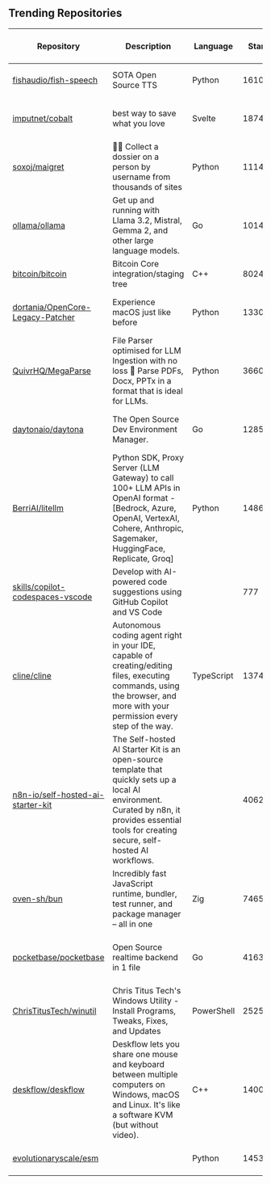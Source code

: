 ## Trending Repositories

| Repository | Description | Language | Stars | Forks | Built By | Current Period Stars |
|------------|-------------|----------|-------|-------|----------|---------------------|
| [fishaudio/fish-speech](https://github.com/fishaudio/fish-speech) | SOTA Open Source TTS | Python | 16108 | 1232 | [leng-yue](https://github.com/leng-yue), [AnyaCoder](https://github.com/AnyaCoder), [Stardust-minus](https://github.com/Stardust-minus) | 253 |
| [imputnet/cobalt](https://github.com/imputnet/cobalt) | best way to save what you love | Svelte | 18746 | 1524 | [wukko](https://github.com/wukko), [dumbmoron](https://github.com/dumbmoron), [Snazzah](https://github.com/Snazzah), [lexito-o](https://github.com/lexito-o), [KwiatekMiki](https://github.com/KwiatekMiki) | 250 |
| [soxoj/maigret](https://github.com/soxoj/maigret) | 🕵️‍♂️ Collect a dossier on a person by username from thousands of sites | Python | 11144 | 827 | [soxoj](https://github.com/soxoj), [kustermariocoding](https://github.com/kustermariocoding), [fen0s](https://github.com/fen0s), [cyb3rk0tik](https://github.com/cyb3rk0tik) | 342 |
| [ollama/ollama](https://github.com/ollama/ollama) | Get up and running with Llama 3.2, Mistral, Gemma 2, and other large language models. | Go | 101469 | 8113 | [mxyng](https://github.com/mxyng), [jmorganca](https://github.com/jmorganca), [dhiltgen](https://github.com/dhiltgen), [BruceMacD](https://github.com/BruceMacD), [technovangelist](https://github.com/technovangelist) | 153 |
| [bitcoin/bitcoin](https://github.com/bitcoin/bitcoin) | Bitcoin Core integration/staging tree | C++ | 80246 | 36516 | [laanwj](https://github.com/laanwj), [fanquake](https://github.com/fanquake), [sipa](https://github.com/sipa), [hebasto](https://github.com/hebasto), [achow101](https://github.com/achow101) | 35 |
| [dortania/OpenCore-Legacy-Patcher](https://github.com/dortania/OpenCore-Legacy-Patcher) | Experience macOS just like before | Python | 13308 | 1271 | [khronokernel](https://github.com/khronokernel), [ParaDoX1994](https://github.com/ParaDoX1994), [dhinakg](https://github.com/dhinakg), [Jazzzny](https://github.com/Jazzzny), [crystall1nedev](https://github.com/crystall1nedev) | 8 |
| [QuivrHQ/MegaParse](https://github.com/QuivrHQ/MegaParse) | File Parser optimised for LLM Ingestion with no loss 🧠 Parse PDFs, Docx, PPTx in a format that is ideal for LLMs. | Python | 3660 | 182 | [StanGirard](https://github.com/StanGirard), [chloedia](https://github.com/chloedia), [AmineDiro](https://github.com/AmineDiro), [dSupertramp](https://github.com/dSupertramp), [jacopo-chevallard](https://github.com/jacopo-chevallard) | 379 |
| [daytonaio/daytona](https://github.com/daytonaio/daytona) | The Open Source Dev Environment Manager. | Go | 12850 | 934 | [idagelic](https://github.com/idagelic), [Tpuljak](https://github.com/Tpuljak), [tarunrajput](https://github.com/tarunrajput), [lbrecic](https://github.com/lbrecic), [vedranjukic](https://github.com/vedranjukic) | 50 |
| [BerriAI/litellm](https://github.com/BerriAI/litellm) | Python SDK, Proxy Server (LLM Gateway) to call 100+ LLM APIs in OpenAI format - [Bedrock, Azure, OpenAI, VertexAI, Cohere, Anthropic, Sagemaker, HuggingFace, Replicate, Groq] | Python | 14862 | 1740 | [ishaan-jaff](https://github.com/ishaan-jaff), [krrishdholakia](https://github.com/krrishdholakia), [Manouchehri](https://github.com/Manouchehri), [msabramo](https://github.com/msabramo) | 32 |
| [skills/copilot-codespaces-vscode](https://github.com/skills/copilot-codespaces-vscode) | Develop with AI-powered code suggestions using GitHub Copilot and VS Code |  | 777 | 1837 | [heiskr](https://github.com/heiskr), [sinsukehlab](https://github.com/sinsukehlab), [cmwilson21](https://github.com/cmwilson21), [stlth](https://github.com/stlth), [johnpapa](https://github.com/johnpapa) | 74 |
| [cline/cline](https://github.com/cline/cline) | Autonomous coding agent right in your IDE, capable of creating/editing files, executing commands, using the browser, and more with your permission every step of the way. | TypeScript | 13744 | 1105 | [saoudrizwan](https://github.com/saoudrizwan), [mdp](https://github.com/mdp), [philfung](https://github.com/philfung), [sammcj](https://github.com/sammcj), [vladstudio](https://github.com/vladstudio) | 53 |
| [n8n-io/self-hosted-ai-starter-kit](https://github.com/n8n-io/self-hosted-ai-starter-kit) | The Self-hosted AI Starter Kit is an open-source template that quickly sets up a local AI environment. Curated by n8n, it provides essential tools for creating secure, self-hosted AI workflows. |  | 4062 | 736 | [netroy](https://github.com/netroy), [jeanpaul](https://github.com/jeanpaul), [freakwriter](https://github.com/freakwriter), [burivuhster](https://github.com/burivuhster), [Joffcom](https://github.com/Joffcom) | 35 |
| [oven-sh/bun](https://github.com/oven-sh/bun) | Incredibly fast JavaScript runtime, bundler, test runner, and package manager – all in one | Zig | 74650 | 2786 | [Jarred-Sumner](https://github.com/Jarred-Sumner), [dylan-conway](https://github.com/dylan-conway), [paperdave](https://github.com/paperdave), [Electroid](https://github.com/Electroid), [nektro](https://github.com/nektro) | 10 |
| [pocketbase/pocketbase](https://github.com/pocketbase/pocketbase) | Open Source realtime backend in 1 file | Go | 41633 | 1962 | [ganigeorgiev](https://github.com/ganigeorgiev), [ValleyZw](https://github.com/ValleyZw), [yuxiang-gao](https://github.com/yuxiang-gao), [pnmcosta](https://github.com/pnmcosta), [dschissler](https://github.com/dschissler) | 194 |
| [ChrisTitusTech/winutil](https://github.com/ChrisTitusTech/winutil) | Chris Titus Tech's Windows Utility - Install Programs, Tweaks, Fixes, and Updates | PowerShell | 25252 | 1527 | [ChrisTitusTech](https://github.com/ChrisTitusTech), [MyDrift-user](https://github.com/MyDrift-user), [og-mrk](https://github.com/og-mrk), [Marterich](https://github.com/Marterich), [CodingWonders](https://github.com/CodingWonders) | 45 |
| [deskflow/deskflow](https://github.com/deskflow/deskflow) | Deskflow lets you share one mouse and keyboard between multiple computers on Windows, macOS and Linux. It's like a software KVM (but without video). | C++ | 14004 | 3809 | [nbolton](https://github.com/nbolton), [Jnewbon](https://github.com/Jnewbon), [sithlord48](https://github.com/sithlord48), [SerhiiGadzhilov](https://github.com/SerhiiGadzhilov), [speaker](https://github.com/speaker) | 57 |
| [evolutionaryscale/esm](https://github.com/evolutionaryscale/esm) |  | Python | 1453 | 164 | [santiag0m](https://github.com/santiag0m), [gjoliver](https://github.com/gjoliver), [ebetica](https://github.com/ebetica), [cmishra](https://github.com/cmishra), [tina-z-jia](https://github.com/tina-z-jia) | 38 |
